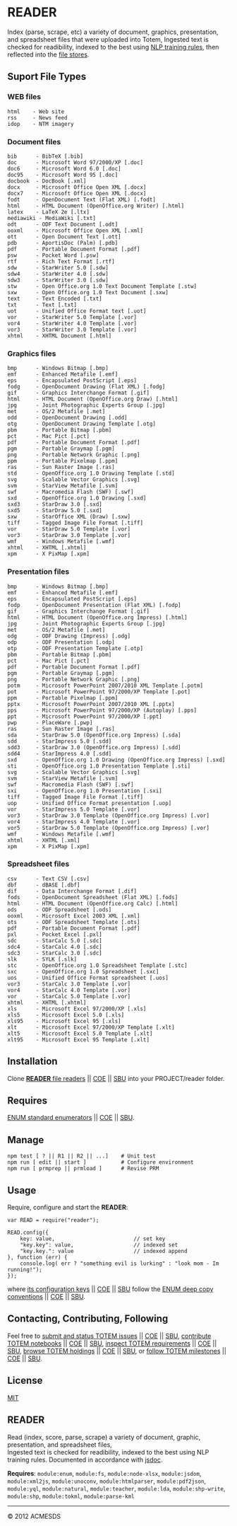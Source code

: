 # READER

Index (parse, scrape, etc) a variety of document, graphics, presentation, and spreadsheet files 
that were uploaded into Totem,  Ingested text is checked for readibility, indexed to the best using 
[NLP training rules](/nlprules.view), then reflected into the [file stores](/files.view).

## Suport File Types

### WEB files

	html	- Web site
	rss		- News feed
	idop	- NTM imagery
		
### Document files

	bib      - BibTeX [.bib]
	doc      - Microsoft Word 97/2000/XP [.doc]
	doc6     - Microsoft Word 6.0 [.doc]
	doc95    - Microsoft Word 95 [.doc]
	docbook  - DocBook [.xml]
	docx     - Microsoft Office Open XML [.docx]
	docx7    - Microsoft Office Open XML [.docx]
	fodt     - OpenDocument Text (Flat XML) [.fodt]
	html     - HTML Document (OpenOffice.org Writer) [.html]
	latex    - LaTeX 2e [.ltx]
	mediawiki - MediaWiki [.txt]
	odt      - ODF Text Document [.odt]
	ooxml    - Microsoft Office Open XML [.xml]
	ott      - Open Document Text [.ott]
	pdb      - AportisDoc (Palm) [.pdb]
	pdf      - Portable Document Format [.pdf]
	psw      - Pocket Word [.psw]
	rtf      - Rich Text Format [.rtf]
	sdw      - StarWriter 5.0 [.sdw]
	sdw4     - StarWriter 4.0 [.sdw]
	sdw3     - StarWriter 3.0 [.sdw]
	stw      - Open Office.org 1.0 Text Document Template [.stw]
	sxw      - Open Office.org 1.0 Text Document [.sxw]
	text     - Text Encoded [.txt]
	txt      - Text [.txt]
	uot      - Unified Office Format text [.uot]
	vor      - StarWriter 5.0 Template [.vor]
	vor4     - StarWriter 4.0 Template [.vor]
	vor3     - StarWriter 3.0 Template [.vor]
	xhtml    - XHTML Document [.html]
### Graphics files

	bmp      - Windows Bitmap [.bmp]
	emf      - Enhanced Metafile [.emf]
	eps      - Encapsulated PostScript [.eps]
	fodg     - OpenDocument Drawing (Flat XML) [.fodg]
	gif      - Graphics Interchange Format [.gif]
	html     - HTML Document (OpenOffice.org Draw) [.html]
	jpg      - Joint Photographic Experts Group [.jpg]
	met      - OS/2 Metafile [.met]
	odd      - OpenDocument Drawing [.odd]
	otg      - OpenDocument Drawing Template [.otg]
	pbm      - Portable Bitmap [.pbm]
	pct      - Mac Pict [.pct]
	pdf      - Portable Document Format [.pdf]
	pgm      - Portable Graymap [.pgm]
	png      - Portable Network Graphic [.png]
	ppm      - Portable Pixelmap [.ppm]
	ras      - Sun Raster Image [.ras]
	std      - OpenOffice.org 1.0 Drawing Template [.std]
	svg      - Scalable Vector Graphics [.svg]
	svm      - StarView Metafile [.svm]
	swf      - Macromedia Flash (SWF) [.swf]
	sxd      - OpenOffice.org 1.0 Drawing [.sxd]
	sxd3     - StarDraw 3.0 [.sxd]
	sxd5     - StarDraw 5.0 [.sxd]
	sxw      - StarOffice XML (Draw) [.sxw]
	tiff     - Tagged Image File Format [.tiff]
	vor      - StarDraw 5.0 Template [.vor]
	vor3     - StarDraw 3.0 Template [.vor]
	wmf      - Windows Metafile [.wmf]
	xhtml    - XHTML [.xhtml]
	xpm      - X PixMap [.xpm]
### Presentation files

	bmp      - Windows Bitmap [.bmp]
	emf      - Enhanced Metafile [.emf]
	eps      - Encapsulated PostScript [.eps]
	fodp     - OpenDocument Presentation (Flat XML) [.fodp]
	gif      - Graphics Interchange Format [.gif]
	html     - HTML Document (OpenOffice.org Impress) [.html]
	jpg      - Joint Photographic Experts Group [.jpg]
	met      - OS/2 Metafile [.met]
	odg      - ODF Drawing (Impress) [.odg]
	odp      - ODF Presentation [.odp]
	otp      - ODF Presentation Template [.otp]
	pbm      - Portable Bitmap [.pbm]
	pct      - Mac Pict [.pct]
	pdf      - Portable Document Format [.pdf]
	pgm      - Portable Graymap [.pgm]
	png      - Portable Network Graphic [.png]
	potm     - Microsoft PowerPoint 2007/2010 XML Template [.potm]
	pot      - Microsoft PowerPoint 97/2000/XP Template [.pot]
	ppm      - Portable Pixelmap [.ppm]
	pptx     - Microsoft PowerPoint 2007/2010 XML [.pptx]
	pps      - Microsoft PowerPoint 97/2000/XP (Autoplay) [.pps]
	ppt      - Microsoft PowerPoint 97/2000/XP [.ppt]
	pwp      - PlaceWare [.pwp]
	ras      - Sun Raster Image [.ras]
	sda      - StarDraw 5.0 (OpenOffice.org Impress) [.sda]
	sdd      - StarImpress 5.0 [.sdd]
	sdd3     - StarDraw 3.0 (OpenOffice.org Impress) [.sdd]
	sdd4     - StarImpress 4.0 [.sdd]
	sxd      - OpenOffice.org 1.0 Drawing (OpenOffice.org Impress) [.sxd]
	sti      - OpenOffice.org 1.0 Presentation Template [.sti]
	svg      - Scalable Vector Graphics [.svg]
	svm      - StarView Metafile [.svm]
	swf      - Macromedia Flash (SWF) [.swf]
	sxi      - OpenOffice.org 1.0 Presentation [.sxi]
	tiff     - Tagged Image File Format [.tiff]
	uop      - Unified Office Format presentation [.uop]
	vor      - StarImpress 5.0 Template [.vor]
	vor3     - StarDraw 3.0 Template (OpenOffice.org Impress) [.vor]
	vor4     - StarImpress 4.0 Template [.vor]
	vor5     - StarDraw 5.0 Template (OpenOffice.org Impress) [.vor]
	wmf      - Windows Metafile [.wmf]
	xhtml    - XHTML [.xml]
	xpm      - X PixMap [.xpm]
### Spreadsheet files

	csv      - Text CSV [.csv]
	dbf      - dBASE [.dbf]
	dif      - Data Interchange Format [.dif]
	fods     - OpenDocument Spreadsheet (Flat XML) [.fods]
	html     - HTML Document (OpenOffice.org Calc) [.html]
	ods      - ODF Spreadsheet [.ods]
	ooxml    - Microsoft Excel 2003 XML [.xml]
	ots      - ODF Spreadsheet Template [.ots]
	pdf      - Portable Document Format [.pdf]
	pxl      - Pocket Excel [.pxl]
	sdc      - StarCalc 5.0 [.sdc]
	sdc4     - StarCalc 4.0 [.sdc]
	sdc3     - StarCalc 3.0 [.sdc]
	slk      - SYLK [.slk]
	stc      - OpenOffice.org 1.0 Spreadsheet Template [.stc]
	sxc      - OpenOffice.org 1.0 Spreadsheet [.sxc]
	uos      - Unified Office Format spreadsheet [.uos]
	vor3     - StarCalc 3.0 Template [.vor]
	vor4     - StarCalc 4.0 Template [.vor]
	vor      - StarCalc 5.0 Template [.vor]
	xhtml    - XHTML [.xhtml]
	xls      - Microsoft Excel 97/2000/XP [.xls]
	xls5     - Microsoft Excel 5.0 [.xls]
	xls95    - Microsoft Excel 95 [.xls]
	xlt      - Microsoft Excel 97/2000/XP Template [.xlt]
	xlt5     - Microsoft Excel 5.0 Template [.xlt]
	xlt95    - Microsoft Excel 95 Template [.xlt]

## Installation

Clone [**READER** file readers](https://github.com/totemstan/reader) || [COE](https://sc.appdev.proj.coe/acmesds/reader) || [SBU](https://gitlab.west.nga.ic.gov/acmesds/reader) into your PROJECT/reader folder.   

## Requires

[ENUM standard enumerators](https://github.com/totemstan/enum) || [COE](https://sc.appdev.proj.coe/acmesds/enum) || [SBU](https://gitlab.west.nga.ic.gov/acmesds/enum).   

## Manage 

	npm test [ ? || R1 || R2 || ...]	# Unit test
	npm run [ edit || start ]			# Configure environment
	npm run [ prmprep || prmload ]		# Revise PRM
	
## Usage

Require, configure and start the **READER**:
	
	var READ = require("reader");
	
	READ.config({
		key: value, 						// set key
		"key.key": value, 					// indexed set
		"key.key.": value					// indexed append
	}, function (err) {
		console.log( err ? "something evil is lurking" : "look mom - Im running!");
	});

where [its configuration keys](http://totem.zapto.org/shares/prm/reader/index.html) || [COE](https://totem.west.ile.nga.ic.gov/shares/prm/reader/index.html) || [SBU](https://totem.nga.mil/shares/prm/reader/index.html)
follow the [ENUM deep copy conventions](https://github.com/totemstan/enum) || [COE](https://sc.appdev.proj.coe/acmesds/enum) || [SBU](https://gitlab.west.nga.ic.gov/acmesds/enum).

## Contacting, Contributing, Following

Feel free to [submit and status TOTEM issues](http://totem.zapto.org/issues.view) || [COE](https://totem.west.ile.nga.ic.gov/issues.view) || [SBU](https://totem.nga.mil/issues.view), [contribute TOTEM notebooks](http://totem.zapto.org/shares/notebooks/) || [COE](https://totem.west.ile.nga.ic.gov/shares/notebooks/) || [SBU](https://totem.nga.mil/shares/notebooks/),
[inspect TOTEM requirements](http://totem.zapto.org/reqts.view) || [COE](https://totem.west.ile.nga.ic.gov/reqts.view) || [SBU](https://totem.nga.mil/reqts.view), [browse TOTEM holdings](http://totem.zapto.org/) || [COE](https://totem.west.ile.nga.ic.gov/) || [SBU](https://totem.nga.mil/), 
or [follow TOTEM milestones](http://totem.zapto.org/milestones.view) || [COE](https://totem.west.ile.nga.ic.gov/milestones.view) || [SBU](https://totem.nga.mil/milestones.view).


## License

[MIT](LICENSE)
											   
<a name="module_READER"></a>

## READER
Read (index, score, parse, scrape) a variety of document, 
graphic, presentation, and spreadsheet files,  
Ingested text is checked 
for readibility, indexed to the best using NLP training rules.
Documented in accordance with [jsdoc](https://jsdoc.app/).

**Requires**: <code>module:enum</code>, <code>module:fs</code>, <code>module:node-xlsx</code>, <code>module:jsdom</code>, <code>module:xml2js</code>, <code>module:unoconv</code>, <code>module:htmlparser</code>, <code>module:pdf2json</code>, <code>module:yql</code>, <code>module:natural</code>, <code>module:teacher</code>, <code>module:lda</code>, <code>module:shp-write</code>, <code>module:shp</code>, <code>module:tokml</code>, <code>module:parse-kml</code>  

* * *

&copy; 2012 ACMESDS